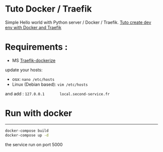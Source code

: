 # Tuto Docker / Traefik
Simple Hello world with Python server / Docker / Traefik.
[Tuto create dev env with Docker and Traefik](https://medium.com/@fredericleaux/tuto-monter-un-environnement-de-dev-docker-avec-traefik-et-oauth2-pr%C3%AAt-pour-le-micro-service-12f78874d79c)

# Requirements :
- MS [Traefik-dockerize](https://github.com/restarteco/traefik-dockerized)

update your hosts:
- osx: `nano /etc/hosts`
- Linux (Debian based): `vim /etc/hosts`

and add : `127.0.0.1       local.second-service.fr`

# Run with docker
------------

```bash
docker-compose build
docker-compose up -d
```

the service run on port 5000